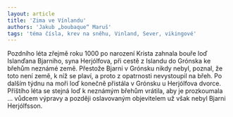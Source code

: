 ```yaml
---
layout: article
title: 'Zima ve Vínlandu'
authors: 'Jakub „boubaque“ Maruš'
tags: 'téma čísla, krev na sněhu, Vinland, Sever, vikingové'
---
```


Pozdního léta zřejmě roku 1000 po
narození Krista zahnala bouře loď
Islanďana Bjarniho, syna Herjólfova,
při cestě z Islandu do Grónska ke břehům
neznámé země. Přestože Bjarni
v Grónsku nikdy nebyl, poznal, že
toto není země, k níž se plaví, a proto
z opatrnosti nevystoupil na břeh. Po
dalším týdnu na moři loď konečně přistála
v Grónsku u Herjólfova dvorce.
Příštího léta se stejná loď k neznámým
břehům vrátila, aby je
prozkoumala … vůdcem výpravy a
později oslavovaným objevitelem už
však nebyl Bjarni Herjólfsson.
